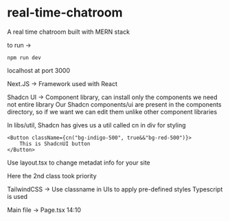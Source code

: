 # real-time-chatroom
A real time chatroom built with MERN stack

to run -> 
```
npm run dev
```

localhost at port 3000

Next.JS -> Framework used with React

Shadcn UI -> Component library, can install only the components we need not entire library
Our Shadcn components/ui are present in the components directory, so if we want we can edit them unlike other component libraries

In libs/util, Shadcn has gives us a util called cn in div for styling

```
<Button className={cn("bg-indigo-500", true&&"bg-red-500")}>
    This is ShadcnUI button
</Button>
```

Use layout.tsx to change metadat info for your site

Here the 2nd class took priority

TailwindCSS -> Use classname in UIs to apply pre-defined styles
Typescript is used

Main file -> Page.tsx
14:10